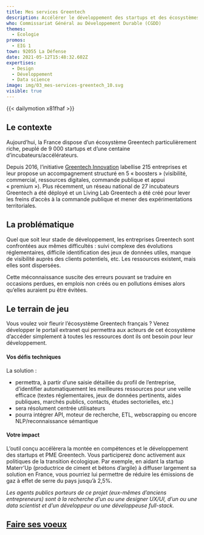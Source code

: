 ```yaml
---
title: Mes services Greentech
description: Accélérer le développement des startups et des écosystèmes Greentech
who: Commissariat Général au Développement Durable (CGDD)
themes:
  - Ecologie
promos:
  - EIG 1
town: 92055 La Défense
date: 2021-05-12T15:48:32.602Z
expertises:
  - Design
  - Développement
  - Data science
image: img/03_mes-services-greentech_10.svg
visible: true
---
```


{{< dailymotion x81fhaf >}}

## Le contexte

Aujourd’hui, la France dispose d’un écosystème Greentech particulièrement riche, peuplé de 9 000 startups et d’une centaine d’incubateurs/accélérateurs.

Depuis 2016, l’initiative [Greentech Innovation](https://greentechinnovation.fr/) labellise 215 entreprises et leur propose un accompagnement structuré en 5 « boosters » (visibilité, commercial, ressources digitales, commande publique et appui « premium »). Plus récemment, un réseau national de 27 incubateurs Greentech a été déployé et un Living Lab Greentech a été créé pour lever les freins d’accès à la commande publique et mener des expérimentations territoriales.

## La problématique

Quel que soit leur stade de développement, les entreprises Greentech sont confrontées aux mêmes difficultés : suivi complexe des évolutions réglementaires, difficile identification des jeux de données utiles, manque de visibilité auprès des clients potentiels, etc. Les ressources existent, mais elles sont dispersées.

Cette méconnaissance suscite des erreurs pouvant se traduire en occasions perdues, en emplois non créés ou en pollutions émises alors qu’elles auraient pu être évitées.

## Le terrain de jeu

Vous voulez voir fleurir l’écosystème Greentech français ? Venez développer le portail extranet qui permettra aux acteurs de cet écosystème d’accéder simplement à toutes les ressources dont ils ont besoin pour leur développement.

#### Vos défis techniques

La solution :

- permettra, à partir d’une saisie détaillée du profil de l’entreprise, d’identifier automatiquement les meilleures ressources pour une veille efficace (textes réglementaires, jeux de données pertinents, aides publiques, marchés publics, contacts, études sectorielles, etc.)
- sera résolument centrée utilisateurs
- pourra intégrer API, moteur de recherche, ETL, webscrapping ou encore NLP/reconnaissance sémantique

#### Votre impact 

L’outil conçu accélèrera la montée en compétences et le développement des startups et PME Greentech. Vous participerez donc activement aux politiques de la transition écologique. Par exemple, en aidant la startup Materr’Up (productrice de ciment et bétons d’argile) à diffuser largement sa solution en France, vous pourriez lui permettre de réduire les émissions de gaz à effet de serre du pays jusqu’à 2,5%.

_Les agents publics porteurs de ce projet (eux-mêmes d’anciens entrepreneurs) sont à la recherche d’un ou une designer UX/UI, d’un ou une data scientist et d’un développeur ou une développeuse full-stack._

## [Faire ses voeux](https://www.demarches-simplifiees.fr/commencer/aac-eig5-voeux)
